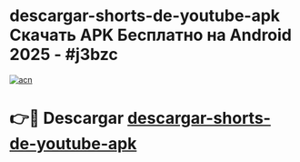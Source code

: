 # descargar-shorts-de-youtube-apk Скачать APK Бесплатно на Android 2025 - #j3bzc

[![acn](https://github.com/user-attachments/assets/0f9c940e-d8b0-45ae-aac7-cd30a18b3e1c)](https://apps.freeplayer.one?title=descargar-shorts-de-youtube-apk&ref=9RF)

# 👉🔴 Descargar [descargar-shorts-de-youtube-apk](https://apps.freeplayer.one?title=descargar-shorts-de-youtube-apk&ref=9RF)